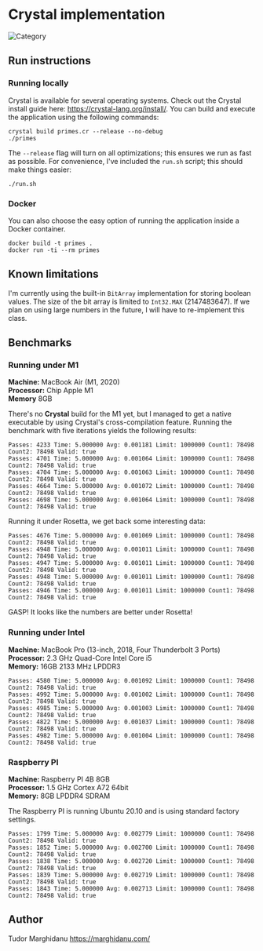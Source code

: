 # Crystal implementation

![Category](https://img.shields.io/badge/Category-faithful-green)

## Run instructions

### Running locally

Crystal is available for several operating systems. Check out the Crystal install guide here: https://crystal-lang.org/install/. You can build and execute the application using the following commands:

```
crystal build primes.cr --release --no-debug
./primes
```

The `--release` flag will turn on all optimizations; this ensures we run as fast as possible. For convenience, I've included the `run.sh` script; this should make things easier:

```
./run.sh
```

### Docker

You can also choose the easy option of running the application inside a Docker container.

```
docker build -t primes .
docker run -ti --rm primes
```

## Known limitations

I'm currently using the built-in `BitArray` implementation for storing boolean values. The size of the bit array is limited to `Int32.MAX` (2147483647). If we plan on using large numbers in the future, I will have to re-implement this class.

## Benchmarks

### Running under M1

**Machine:** MacBook Air (M1, 2020)<br/>
**Processor:** Chip Apple M1<br/>
**Memory** 8GB<br/>

There's no **Crystal** build for the M1 yet, but I managed to get a native executable by using Crystal's cross-compilation feature. Running the benchmark with five iterations yields the following results:

```
Passes: 4233 Time: 5.000000 Avg: 0.001181 Limit: 1000000 Count1: 78498 Count2: 78498 Valid: true
Passes: 4701 Time: 5.000000 Avg: 0.001064 Limit: 1000000 Count1: 78498 Count2: 78498 Valid: true
Passes: 4704 Time: 5.000000 Avg: 0.001063 Limit: 1000000 Count1: 78498 Count2: 78498 Valid: true
Passes: 4664 Time: 5.000000 Avg: 0.001072 Limit: 1000000 Count1: 78498 Count2: 78498 Valid: true
Passes: 4698 Time: 5.000000 Avg: 0.001064 Limit: 1000000 Count1: 78498 Count2: 78498 Valid: true
```

Running it under Rosetta, we get back some interesting data:

```
Passes: 4676 Time: 5.000000 Avg: 0.001069 Limit: 1000000 Count1: 78498 Count2: 78498 Valid: true
Passes: 4948 Time: 5.000000 Avg: 0.001011 Limit: 1000000 Count1: 78498 Count2: 78498 Valid: true
Passes: 4947 Time: 5.000000 Avg: 0.001011 Limit: 1000000 Count1: 78498 Count2: 78498 Valid: true
Passes: 4948 Time: 5.000000 Avg: 0.001011 Limit: 1000000 Count1: 78498 Count2: 78498 Valid: true
Passes: 4946 Time: 5.000000 Avg: 0.001011 Limit: 1000000 Count1: 78498 Count2: 78498 Valid: true
```

GASP! It looks like the numbers are better under Rosetta!

### Running under Intel

**Machine:** MacBook Pro (13-inch, 2018, Four Thunderbolt 3 Ports)<br/>
**Processor:** 2.3 GHz Quad-Core Intel Core i5<br/>
**Memory:** 16GB 2133 MHz LPDDR3<br/>

```
Passes: 4580 Time: 5.000000 Avg: 0.001092 Limit: 1000000 Count1: 78498 Count2: 78498 Valid: true
Passes: 4992 Time: 5.000000 Avg: 0.001002 Limit: 1000000 Count1: 78498 Count2: 78498 Valid: true
Passes: 4985 Time: 5.000000 Avg: 0.001003 Limit: 1000000 Count1: 78498 Count2: 78498 Valid: true
Passes: 4822 Time: 5.000000 Avg: 0.001037 Limit: 1000000 Count1: 78498 Count2: 78498 Valid: true
Passes: 4982 Time: 5.000000 Avg: 0.001004 Limit: 1000000 Count1: 78498 Count2: 78498 Valid: true
```

### Raspberry PI 

**Machine:** Raspberry PI 4B 8GB<br/>
**Processor:** 1.5 GHz Cortex A72 64bit<br/>
**Memory:** 8GB LPDDR4 SDRAM<br/>

The Raspberry PI is running Ubuntu 20.10 and is using standard factory settings.

```
Passes: 1799 Time: 5.000000 Avg: 0.002779 Limit: 1000000 Count1: 78498 Count2: 78498 Valid: true
Passes: 1852 Time: 5.000000 Avg: 0.002700 Limit: 1000000 Count1: 78498 Count2: 78498 Valid: true
Passes: 1838 Time: 5.000000 Avg: 0.002720 Limit: 1000000 Count1: 78498 Count2: 78498 Valid: true
Passes: 1839 Time: 5.000000 Avg: 0.002719 Limit: 1000000 Count1: 78498 Count2: 78498 Valid: true
Passes: 1843 Time: 5.000000 Avg: 0.002713 Limit: 1000000 Count1: 78498 Count2: 78498 Valid: true
```

## Author

Tudor Marghidanu
https://marghidanu.com/